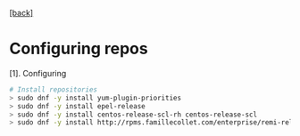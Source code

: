 [\[back\]](../)

# Configuring repos

[1]. Configuring

```bash
# Install repositories
> sudo dnf -y install yum-plugin-priorities 
> sudo dnf -y install epel-release 
> sudo dnf -y install centos-release-scl-rh centos-release-scl 
> sudo dnf -y install http://rpms.famillecollet.com/enterprise/remi-release-7.rpm 
```